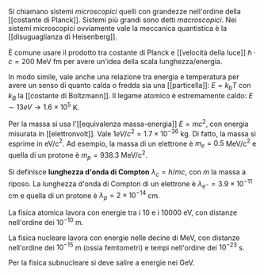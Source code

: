 Si chiamano sistemi *microscopici* quelli con grandezze nell'ordine della [[costante di Planck]]. Sistemi più grandi sono detti *macroscopici*. Nei sistemi microscopici ovviamente vale la meccanica quantistica è la [[disuguaglianza di Heisenberg]].

È comune usare il prodotto tra costante di Planck e [[velocità della luce]] $\hbar\cdot c=200$ MeV fm per avere un'idea della scala lunghezza/energia.

In modo simile, vale anche una relazione tra energia e temperatura per avere un senso di quanto calda o fredda sia una [[particella]]: $E=k_{b}T$ con $k_{B}$ la [[costante di Boltzmann]]. Il legame atomico è estremamente caldo: $E\sim13eV \rightarrow 1.6\times10^{5}$ K.

Per la massa si usa l'[[equivalenza massa-energia]] $E=mc^{2}$, con energia misurata in [[elettronvolt]]. Vale $1eV/c^{2}=1.7\times10^{-36}$ kg. Di fatto, la massa si esprime in eV/c$^{2}$. Ad esempio, la massa di un elettrone è $m_{e}=0.5$ MeV/c$^{2}$ e quella di un protone è $m_{p}=938.3$ MeV/c$^{2}$.

Si definisce **lunghezza d'onda di Compton** $\lambda_{c}=h/mc$, con $m$ la massa a riposo. La lunghezza d'onda di Compton di un elettrone è $\lambda_{e^{-}}=3.9\times10^{-11}$ cm e quella di un protone è $\lambda_{p}=2\times10^{-14}$ cm.

La fisica atomica lavora con energie tra i 10 e i 10000 eV, con distanze nell'ordine dei $10^{-10}$ m.

La fisica nucleare lavora con energie nelle decine di MeV, con distanze nell'ordine dei $10^{-15}$ m (ossia femtometri) e tempi nell'ordine dei $10^{-23}$ s.

Per la fisica subnucleare si deve salire a energie nei GeV.
